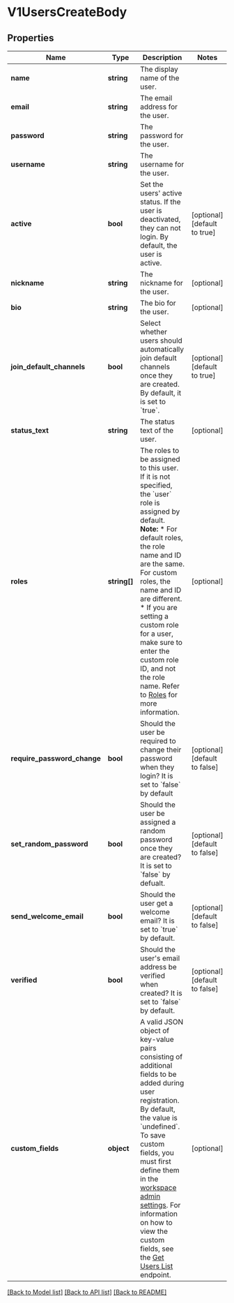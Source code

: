 # V1UsersCreateBody

## Properties
Name | Type | Description | Notes
------------ | ------------- | ------------- | -------------
**name** | **string** | The display name of the user. | 
**email** | **string** | The email address for the user. | 
**password** | **string** | The password for the user. | 
**username** | **string** | The username for the user. | 
**active** | **bool** | Set the users&#x27; active status.  If the user is deactivated, they can not login. By default, the user is active. | [optional] [default to true]
**nickname** | **string** | The nickname for the user. | [optional] 
**bio** | **string** | The bio for the user. | [optional] 
**join_default_channels** | **bool** | Select whether users should automatically join default channels once they are created. By default, it is set to &#x60;true&#x60;. | [optional] [default to true]
**status_text** | **string** | The status text of the user. | [optional] 
**roles** | **string[]** | The roles to be assigned to this user. If it is not specified, the &#x60;user&#x60; role is assigned by default. **Note:** * For default roles, the role name and ID are the same. For custom roles, the name and ID are different.  * If you are setting a custom role for a user, make sure to enter the custom role ID, and not the role name. Refer to [Roles](https://docs.rocket.chat/use-rocket.chat/workspace-administration/permissions#roles) for more information. | [optional] 
**require_password_change** | **bool** | Should the user be required to change their password when they login? It is set to &#x60;false&#x60; by default | [optional] [default to false]
**set_random_password** | **bool** | Should the user be assigned a random password once they are created? It is set to &#x60;false&#x60; by defualt. | [optional] [default to false]
**send_welcome_email** | **bool** | Should the user get a welcome email? It is set to &#x60;true&#x60; by default. | [optional] [default to false]
**verified** | **bool** | Should the user&#x27;s email address be verified when created? It is set to &#x60;false&#x60; by default. | [optional] [default to false]
**custom_fields** | **object** | A valid JSON object of key-value pairs consisting of additional fields to be added during user registration. By default, the value is &#x60;undefined&#x60;. To save custom fields, you must first define them in the [workspace admin settings](https://docs.rocket.chat/use-rocket.chat/workspace-administration/settings/accounts/custom-fields). For information on how to view the custom fields, see the [Get Users List](https://developer.rocket.chat/reference/api/rest-api/endpoints/user-management/users-endpoints/get-users-list) endpoint. | [optional] 

[[Back to Model list]](../../README.md#documentation-for-models) [[Back to API list]](../../README.md#documentation-for-api-endpoints) [[Back to README]](../../README.md)

